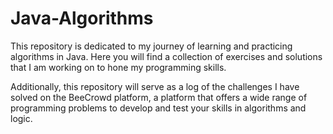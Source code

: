 # Java-Algorithms
This repository is dedicated to my journey of learning and practicing algorithms in Java. Here you will find a collection of exercises and solutions that I am working on to hone my programming skills. 

Additionally, this repository will serve as a log of the challenges I have solved on the BeeCrowd platform, a platform that offers a wide range of programming problems to develop and test your skills in algorithms and logic.
